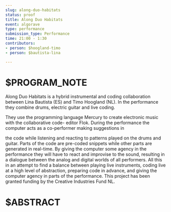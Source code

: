 ```yaml
---
slug: along-duo-habitats
status: proof
title: Along Duo Habitats
event: algorave
type: performance
submission_type: Performance
time: 21:00 - 1:30
contributors:
- person: $hoogland-timo
- person: $bautista-lina

---
```


# $PROGRAM_NOTE

Along Duo Habitats is a hybrid instrumental and coding collaboration between Lina Bautista (ES)
and Timo Hoogland (NL). In the performance they combine drums, electric guitar and live coding.

They use the programming language Mercury to create electronic music with the collaborative code-
editor Flok. During the performance the computer acts as a co-performer making suggestions in

the code while listening and reacting to patterns played on the drums and guitar. Parts of the
code are pre-coded snippets while other parts are generated in real-time. By giving the computer
some agency in the performance they will have to react and improvise to the sound, resulting in
a dialogue between the analog and digital worlds of all performers. All this in an attempt to find a
balance between playing live instruments, coding live at a high level of abstraction, preparing code
in advance, and giving the computer agency in parts of the performance. This project has been
granted funding by the Creative Industries Fund NL.

# $ABSTRACT



